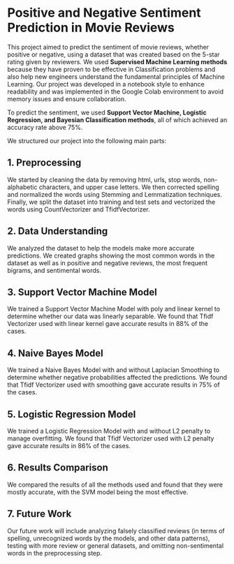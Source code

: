 # Positive and Negative Sentiment Prediction in Movie Reviews

This project aimed to predict the sentiment of movie reviews, whether positive or negative, using a dataset that was created based on the 5-star rating given by reviewers. We used **Supervised Machine Learning methods** because they have proven to be effective in Classification problems and also help new engineers understand the fundamental principles of Machine Learning. Our project was developed in a notebook style to enhance readability and was implemented in the Google Colab environment to avoid memory issues and ensure collaboration.

To predict the sentiment, we used **Support Vector Machine, Logistic Regression, and Bayesian Classification methods**, all of which achieved an accuracy rate above 75%.


We structured our project into the following main parts:

## 1. Preprocessing
We started by cleaning the data by removing html, urls, stop words, non-alphabetic characters, and upper case letters. We then corrected spelling and normalized the words using Stemming and Lemmatization techniques. Finally, we split the dataset into training and test sets and vectorized the words using CountVectorizer and TfidfVectorizer.

## 2. Data Understanding
We analyzed the dataset to help the models make more accurate predictions. We created graphs showing the most common words in the dataset as well as in positive and negative reviews, the most frequent bigrams, and sentimental words.

## 3. Support Vector Machine Model
We trained a Support Vector Machine Model with poly and linear kernel to determine whether our data was linearly separable. We found that Tfidf Vectorizer used with linear kernel gave accurate results in 88% of the cases.

## 4. Naive Bayes Model
We trained a Naive Bayes Model with and without Laplacian Smoothing to determine whether negative probabilities affected the predictions. We found that Tfidf Vectorizer used with smoothing gave accurate results in 75% of the cases.

## 5. Logistic Regression Model
We trained a Logistic Regression Model with and without L2 penalty to manage overfitting. We found that Tfidf Vectorizer used with L2 penalty gave accurate results in 86% of the cases.

## 6. Results Comparison
We compared the results of all the methods used and found that they were mostly accurate, with the SVM model being the most effective.

## 7. Future Work
Our future work will include analyzing falsely classified reviews (in terms of spelling, unrecognized words by the models, and other data patterns), testing with more review or general datasets, and omitting non-sentimental words in the preprocessing step.
